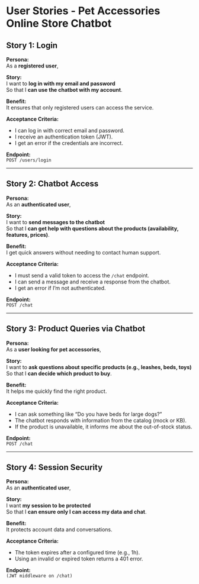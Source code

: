 # User Stories - Pet Accessories Online Store Chatbot

## Story 1: Login

**Persona:**  
As a **registered user**,

**Story:**  
I want to **log in with my email and password**  
So that I **can use the chatbot with my account**.

**Benefit:**  
It ensures that only registered users can access the service.

**Acceptance Criteria:**

- I can log in with correct email and password.
- I receive an authentication token (JWT).
- I get an error if the credentials are incorrect.

**Endpoint:**  
`POST /users/login`

---

## Story 2: Chatbot Access

**Persona:**  
As an **authenticated user**,

**Story:**  
I want to **send messages to the chatbot**  
So that I **can get help with questions about the products (availability, features, prices)**.

**Benefit:**  
I get quick answers without needing to contact human support.

**Acceptance Criteria:**

- I must send a valid token to access the `/chat` endpoint.
- I can send a message and receive a response from the chatbot.
- I get an error if I’m not authenticated.

**Endpoint:**  
`POST /chat`

---

## Story 3: Product Queries via Chatbot

**Persona:**  
As a **user looking for pet accessories**,

**Story:**  
I want to **ask questions about specific products (e.g., leashes, beds, toys)**  
So that I **can decide which product to buy**.

**Benefit:**  
It helps me quickly find the right product.

**Acceptance Criteria:**

- I can ask something like “Do you have beds for large dogs?”
- The chatbot responds with information from the catalog (mock or KB).
- If the product is unavailable, it informs me about the out-of-stock status.

**Endpoint:**  
`POST /chat`

---

## Story 4: Session Security

**Persona:**  
As an **authenticated user**,

**Story:**  
I want **my session to be protected**  
So that I **can ensure only I can access my data and chat**.

**Benefit:**  
It protects account data and conversations.

**Acceptance Criteria:**

- The token expires after a configured time (e.g., 1h).
- Using an invalid or expired token returns a 401 error.

**Endpoint:**  
`(JWT middleware on /chat)`
